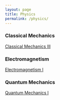 ```yaml
---
layout: page
title: Physics
permalink: /physics/
---
```


<!---
## Secondary School Physics
Secondary school physics covers the basics of classical mechanics, heat, optics, relativity, electromagnetism, acoustics, and fluid mechanics. Each of these topics is covered in more detail in the undergraduate years. --->

<!--- <a class="page-link" href="/hs-physics-I/">Physics I </a> - In progress --->

<!--- <a class="page-link" href="/hs-physics-II/">Physics II </a> - In progress --->

<!--- ## Undergraduate Physics --->

<!--- ### General Physics/Surveys of Physics --->
<!--- <a class="page-link" href="/physics-I/">Physics I - Elasticity, Fluids, Thermodynamics, Oscillations, Acoustics</a> - In progress --->

<!--- <a class="page-link" href="/physics-II/">Physics II - Electromagnetism, Circuits, and Optics</a> - In progress --->

<!--- <a class="page-link" href="/physics-III/">Physics III - Introduction to Modern Physics</a> - In progress --->

### Classical Mechanics
<!--- <a class="page-link" href="/cm-I/"> Classical Mechanics I</a> - In progress --->

<!--- <a class="page-link" href="/cm-II/"> Classical Mechanics II</a> - In progress --->

<a class="page-link" href="/cm-III/"> Classical Mechanics III</a>

<!--- <a class="page-link" href="/cm-IV/"> Classical Mechanics IV</a> - In progress --->

<!--- <a class="page-link" href="/fluid-mechanics-II/">Fluid Mechanics I</a> - In progress --->

<!--- <a class="page-link" href="/elasticity-I/">Elasticity I</a> - In progress --->

### Electromagnetism
<a class="page-link" href="/em-I/"> Electromagnetism I </a>

<!--- <a class="page-link" href="/electromagnetism-II/">Electromagnetism II</a> - In progress --->

<!--- ### Thermal/Statistical Physics --->
<!--- <a class="page-link" href="/thermodynamics/"> Thermodynamics </a> - In progress --->

<!--- <a class="page-link" href="/statistical-mechanics-I/"> Statistical Mechanics I </a> - In progress --->

<!--- <a class="page-link" href="/quantum-field-theory-II/"> Statistical Mechanics II </a> --->

<!--- <a class="page-link" href="/quantum-field-theory-II/"> Nonequilibrium Statistical Mechanics </a> --->

### Quantum Mechanics
<a class="page-link" href="/qm-I/"> Quantum Mechanics I </a>

<!--- <a class="page-link" href="/qm-II/"> Quantum Mechanics II </a> - In progress --->

<!--- ### Miscellaneous --->

<!--- <a class="page-link" href="/classical-optics/"> Classical Optics </a> - In progress --->

<!--- <a class="page-link" href="/classical-field-theory/"> Classical Field Theory </a> - In progress --->

<!--- <a class="page-link" href="/computational-physics/"> Computational Physics </a> - In progress --->

<!--- ### Specialized Topics --->

<!--- <a class="page-link" href="/general-relativity-I/"> General Relativity </a> - In progress --->

<!--- <a class="page-link" href="/solid-state-physics/"> Solid State Physics </a> - In progress --->

<!--- <a class="page-link" href="/atomic-physics/"> Atomic Physics </a> - In progress --->


<!--- ## Graduate Physics --->

<!--- ### Mathematical Methods 
In this section, we will have pure and applied mathematics courses but both will be written in the applied mathematics style. There will be fewer proofs and the focus is on being able to calculate physically relevant quantities. Differential Geometry 
--->


<!--- ### Classical Mechanics
Mathematical Classical Mechanics I
<a class="page-link" href="/mathematical-classical-mechanics-I/"> Mathematical Classical Mechanics I </a> --->

<!--- Mathematical Classical Mechanics II
<a class="page-link" href="/mathematical-classical-mechanics-II/"> Mathematical Classical Mechanics II </a> --->

<!--- ### Electromagnetism--->
<!--- <a class="page-link" href="/electromagnetism-III/"> Electromagnetism III </a> --->

<!--- <a class="page-link" href="/electromagnetism-III/"> Electromagnetism IV </a> --->

<!--- Mathematical Electromagnetism
 <a class="page-link" href="/mathematical-electromagnetism/"> Mathematical Electromagnetism </a> --->

<!--- ### Quantum Mechanics--->
<!--- <a class="page-link" href="/quantum-mechanics-III/"> Quantum Mechanics III </a> --->

<!--- <a class="page-link" href="/quantum-mechanics-IV/"> Quantum Mechanics IV </a> --->

<!--- Mathematical Theory of Quantum Mechanics I
<a class="page-link" href="/mathematical-theory-of-quantum-mechanics-I/"> Mathematical Theory of Quantum Mechanics I </a> --->

<!--- Mathematical Theory of Quantum Mechanics II
<a class="page-link" href="/mathematical-theory-of-quantum-mechanics-II/"> Mathematical Theory of Quantum Mechanics II </a> --->

<!--- ### Statistical Mechanics --->
<!--- <a class="page-link" href="/statistical-mechanics-III/"> Statistical Mechanics III </a> --->

<!--- <a class="page-link" href="/statistical-field-theory-I/"> Statistical Field Theory I </a> --->

<!--- <a class="page-link" href="/statistical-field-theory-II/"> Statistical Field Theory II </a> --->

<!--- <a class="page-link" href="/physical-kinetics/"> Physical Kinetics </a> --->

<!--- ### Quantum Field Theory --->
<!--- <a class="page-link" href="/quantum-field-theory-I/"> Quantum Field Theory I </a> --->

<!--- <a class="page-link" href="/quantum-field-theory-II/"> Quantum Field Theory II </a> --->

<!--- <a class="page-link" href="/conformal-field-theory/"> Conformal Field Theory </a> --->

<!--- ### Condensed Matter Physics --->
<!--- <a class="page-link" href="/cmt-I/"> Condensed Matter Theory I </a> --->

<!--- <a class="page-link" href="/cmt-II/"> Condensed Matter Theory II </a> --->

<!--- <a class="page-link" href="/many-body-I/"> Many-Body Theory I </a> --->

<!--- <a class="page-link" href="/many-body-II/"> Many-Body Theory II </a> --->

<!--- <a class="page-link" href="/superconductivity/"> Superconductivity </a> --->

<!--- <a class="page-link" href="/topological-insulators/"> Topological Insulators </a> --->

<!--- <a class="page-link" href="/quantum-magnetism/"> Quantum Magnetism </a> --->

<!--- <a class="page-link" href="/heavy-fermions/"> Quantum Magnetism </a> --->
